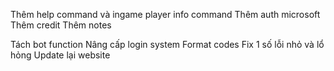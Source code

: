 Thêm help command và ingame player info command
Thêm auth microsoft
Thêm credit
Thêm notes

Tách bot function
Nâng cấp login system
Format codes
Fix 1 số lỗi nhỏ và lổ hỏng
Update lại website